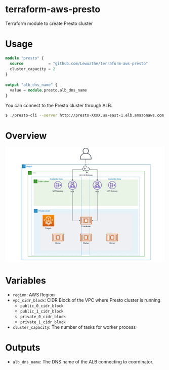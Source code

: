 # terraform-aws-presto
Terraform module to create Presto cluster

# Usage

```terraform
module "presto" {
  source           = "github.com/Lewuathe/terraform-aws-presto"
  cluster_capacity = 2
}

output "alb_dns_name" {
  value = module.presto.alb_dns_name
}
```

You can connect to the Presto cluster through ALB.

```sh
$ ./presto-cli --server http://presto-XXXX.us-east-1.elb.amazonaws.com --catalog tpch --schema tiny
```

# Overview

![Overview](overview.png)

# Variables

- `region`: AWS Region
- `vpc_cidr_block`: CIDR Block of the VPC where Presto cluster is running
  - `public_0_cidr_block`
  - `public_1_cidr_block`
  - `private_0_cidr_block`
  - `private_1_cidr_block`
- `cluster_capacity`: The number of tasks for worker process

# Outputs

- `alb_dns_name`: The DNS name of the ALB connecting to coordinator.